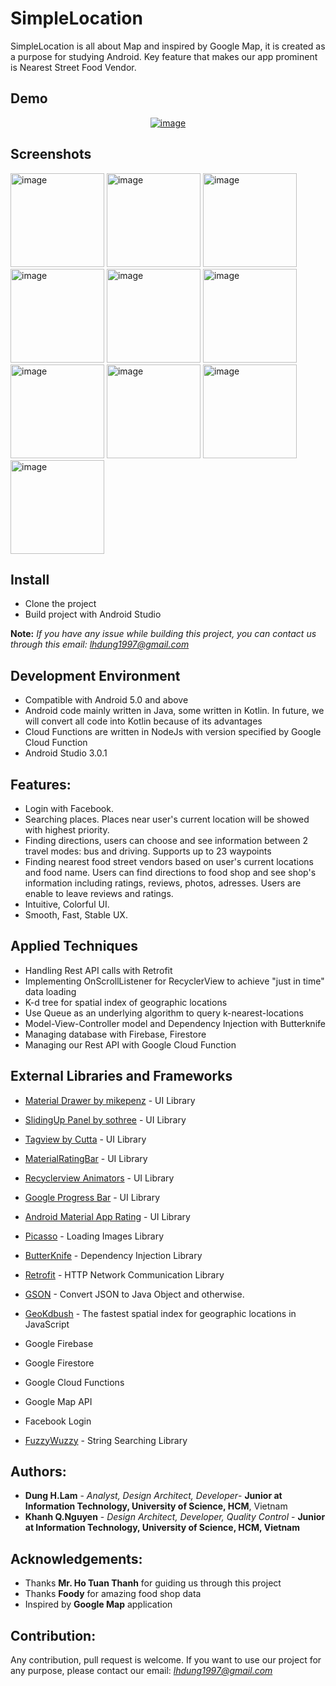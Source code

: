 # SimpleLocation
SimpleLocation is all about Map and inspired by Google Map, it is created as a purpose for studying Android. Key feature that makes our app prominent is Nearest Street Food Vendor.

## Demo
<div align="center">
  <a href="https://www.youtube.com/watch?v=QPNvd-no4ok&t=7s"><img src="https://preview.ibb.co/mbSacn/image.png" alt="image" border="0"></a>
</div>

## Screenshots

<p display="inline" margin="auto">
   <a href="https://ibb.co/nvaBHn"><img src="https://preview.ibb.co/mcQYV7/image.png" alt="image" border="0" width="150"></a>
  <a href="https://ibb.co/icMwiS"><img src="https://preview.ibb.co/cMzSq7/image.png" alt="image" border="0" width="150"></a>
  <a href="https://ibb.co/khjMHn"><img src="https://preview.ibb.co/c6UXOS/image.png" alt="image" border="0" width="150"></a>
  <a href="https://ibb.co/ghK5cn"><img src="https://preview.ibb.co/bLyLA7/image.png" alt="image" border="0" width="150"></a>
  <a href="https://ibb.co/gvzriS"><img src="https://preview.ibb.co/ejoTV7/image.png" alt="image" border="0" width="150"></a>
  <a href="https://ibb.co/eQcYxn"><img src="https://preview.ibb.co/gLN0cn/image.png" alt="image" border="0" width="150"></a>
  <a href="https://ibb.co/bYByV7"><img src="https://preview.ibb.co/mCtCq7/image.png" alt="image" border="0" width="150"></a>
  <a href="https://ibb.co/dEQWiS"><img src="https://preview.ibb.co/fn143S/image.png" alt="image" border="0" width="150"></a>
  <a href="https://ibb.co/gBRMiS"><img src="https://preview.ibb.co/di6MiS/image.png" alt="image" border="0" width="150"></a>
  <a href="https://ibb.co/byPwHn"><img src="https://preview.ibb.co/nQ8dV7/image.png" alt="image" border="0" width="150"></a>
</p>

## Install

* Clone the project
* Build project with Android Studio

**Note:** *If you have any issue while building this project, you can contact us through this email: lhdung1997@gmail.com*

## Development Environment

* Compatible with Android 5.0 and above
* Android code mainly written in Java, some written in Kotlin. In future, we will convert all code into Kotlin because of its advantages
* Cloud Functions are written in NodeJs with version specified by Google Cloud Function
* Android Studio 3.0.1

## Features:
* Login with Facebook.
* Searching places. Places near user's current location will be showed with highest priority.
* Finding directions, users can choose and see information between 2 travel modes: bus and driving. Supports up to 23 waypoints
* Finding nearest food street vendors based on user's current locations and food name. Users can find directions to food shop and see shop's information including ratings, reviews, photos, adresses. Users are enable to leave reviews and ratings.
* Intuitive, Colorful UI.
* Smooth, Fast, Stable UX.

## Applied Techniques

* Handling Rest API calls with Retrofit
* Implementing OnScrollListener for RecyclerView to achieve "just in time" data loading
* K-d tree for spatial index of geographic locations
* Use Queue as an underlying algorithm to query k-nearest-locations
* Model-View-Controller model and Dependency Injection with Butterknife
* Managing database with Firebase, Firestore
* Managing our Rest API with Google Cloud Function

## External Libraries and Frameworks

* [Material Drawer by mikepenz](https://github.com/mikepenz/MaterialDrawer) - UI Library
* [SlidingUp Panel by sothree](https://github.com/umano/AndroidSlidingUpPanel) - UI Library
* [Tagview by Cutta](https://github.com/Cutta/TagView) - UI Library
* [MaterialRatingBar](https://github.com/DreaminginCodeZH/MaterialRatingBar) - UI Library
* [Recyclerview Animators](https://github.com/wasabeef/recyclerview-animators) - UI Library
* [Google Progress Bar](https://github.com/jpardogo/GoogleProgressBar) - UI Library
* [Android Material App Rating](https://github.com/stepstone-tech/android-material-app-rating) - UI Library
* [Picasso](https://github.com/square/picasso) - Loading Images Library
* [ButterKnife](http://jakewharton.github.io/butterknife/) - Dependency Injection Library
* [Retrofit](http://square.github.io/retrofit/) - HTTP Network Communication Library
* [GSON](https://github.com/google/gson) - Convert JSON to Java Object and otherwise.
* [GeoKdbush](https://github.com/mourner/geokdbush) - The fastest spatial index for geographic locations in JavaScript
* Google Firebase
* Google Firestore
* Google Cloud Functions
* Google Map API
* Facebook Login 

* [FuzzyWuzzy](https://github.com/xdrop/fuzzywuzzy) - String Searching Library

## Authors:

* **Dung H.Lam** - *Analyst, Design Architect, Developer*- **Junior at Information Technology, University of Science, HCM**, Vietnam
* **Khanh Q.Nguyen** - *Design Architect, Developer, Quality Control* - **Junior at Information Technology, University of Science, HCM, Vietnam**

## Acknowledgements:

* Thanks **Mr. Ho Tuan Thanh** for guiding us through this project
* Thanks **Foody** for amazing food shop data
* Inspired by **Google Map** application

## Contribution:

Any contribution, pull request is welcome. If you want to use our project for any purpose, please contact our email: *lhdung1997@gmail.com*

